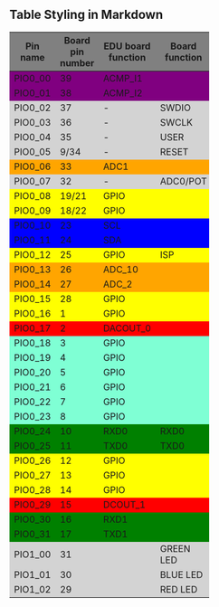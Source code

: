 ## Table Styling in Markdown

<style>
.pinMap {
    width: 70%;
    text-align: center;
}
.pinMap th {
    background: grey;
    word-wrap: break-word;
    text-align: center;
}

/* Board reserved pins */
.pinMap tr:nth-child(3) { background: lightgray; }
.pinMap tr:nth-child(4) { background: lightgray; }
.pinMap tr:nth-child(5) { background: lightgray; }
.pinMap tr:nth-child(6) { background: lightgray; }
.pinMap tr:nth-child(8) { background: lightgray; }
.pinMap tr:nth-child(33) { background: lightgray; }
.pinMap tr:nth-child(34) { background: lightgray; }
.pinMap tr:nth-child(35) { background: lightgray; }

/* GPIO - Output pins */
.pinMap tr:nth-child(9) { background: yellow; }
.pinMap tr:nth-child(10) { background: yellow; }
.pinMap tr:nth-child(13) { background: yellow; }
.pinMap tr:nth-child(16) { background: yellow; }
.pinMap tr:nth-child(17) { background: yellow; }
.pinMap tr:nth-child(27) { background: yellow; }
.pinMap tr:nth-child(28) { background: yellow; }
.pinMap tr:nth-child(29) { background: yellow; }

/* GPIO - Input pins */
.pinMap tr:nth-child(19) { background: aquamarine; }
.pinMap tr:nth-child(20) { background: aquamarine; }
.pinMap tr:nth-child(21) { background: aquamarine; }
.pinMap tr:nth-child(22) { background: aquamarine; }
.pinMap tr:nth-child(23) { background: aquamarine; }
.pinMap tr:nth-child(24) { background: aquamarine; }

/* ACMP */
.pinMap tr:nth-child(1) { background: purple; }
.pinMap tr:nth-child(2) { background: purple; }

/* ADC */
.pinMap tr:nth-child(7) { background: orange; }
.pinMap tr:nth-child(14) { background: orange; }
.pinMap tr:nth-child(15) { background: orange; }

/* I2C Pins */
.pinMap tr:nth-child(11) { background: blue; }
.pinMap tr:nth-child(12) { background: blue; }

/* USART Pins */
.pinMap tr:nth-child(25) { background: green; }
.pinMap tr:nth-child(26) { background: green; }
.pinMap tr:nth-child(31) { background: green; }
.pinMap tr:nth-child(32) { background: green; }

/* DAC Outputs */
.pinMap tr:nth-child(18) { background: red; }
.pinMap tr:nth-child(30) { background: red; }


</style>

<div class="pinMap">

| Pin name | Board pin number | EDU board function | Board function |
| -------- | ---------------- | ------------------ | -------------- |
| PIO0_00 | 39 | ACMP_I1 | |
| PIO0_01 | 38 | ACMP_I2 | |
| PIO0_02 | 37 | - | SWDIO |
| PIO0_03 | 36 | - | SWCLK |
| PIO0_04 | 35 | - | USER |
| PIO0_05 | 9/34 | - | RESET |
| PIO0_06 | 33 | ADC1 | |
| PIO0_07 | 32 | - | ADC0/POT |
| PIO0_08 | 19/21 | GPIO |  |
| PIO0_09 | 18/22 | GPIO |  |
| PIO0_10 | 23 | SCL |  |
| PIO0_11 | 24 | SDA |  |
| PIO0_12 | 25 | GPIO | ISP |
| PIO0_13 | 26 | ADC_10 |  |
| PIO0_14 | 27 | ADC_2 |  |
| PIO0_15 | 28 | GPIO |  |
| PIO0_16 | 1 | GPIO |  |
| PIO0_17 | 2 | DACOUT_0 |  |
| PIO0_18 | 3 | GPIO |  |
| PIO0_19 | 4 | GPIO |  |
| PIO0_20 | 5 | GPIO |  |
| PIO0_21 | 6 | GPIO |  |
| PIO0_22 | 7 | GPIO |  |
| PIO0_23 | 8 | GPIO |  |
| PIO0_24 | 10 | RXD0 | RXD0 |
| PIO0_25 | 11 | TXD0 | TXD0 |
| PIO0_26 | 12 | GPIO |  |
| PIO0_27 | 13 | GPIO |  |
| PIO0_28 | 14 | GPIO |  |
| PIO0_29 | 15 | DCOUT_1 |  |
| PIO0_30 | 16 | RXD1 |  |
| PIO0_31 | 17 | TXD1 |  |
| PIO1_00 | 31 |  | GREEN LED |
| PIO1_01 | 30 |  | BLUE LED |
| PIO1_02 | 29 |  | RED LED |

</div>
